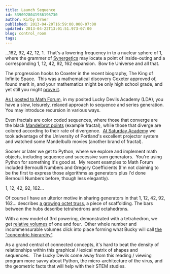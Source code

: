 ```yaml
---
title: Launch Sequence
id: 5390928041936196730
author: Kirby Urner
published: 2013-04-20T16:59:00.000-07:00
updated: 2013-04-22T13:01:51.973-07:00
blog: control_room
tags: 
---
```


...162, 92, 42, 12, 1.  That's a lowering frequency in to a nuclear sphere of 1, where the grammer of [Synergetics](http://en.wikipedia.org/wiki/Synergetics_%28Fuller%29) may locate a point of inside-outing and a corresponding 1, 12, 42, 92, 162 expansion.  Bow tie Universe and all that.

The progression hooks to Coxeter in the recent biography, The King of Infinite Space.  This was a mathematical discovery Coxeter approved of, found merit in, and your mathematics might be only high school grade, and yet still you might [prove it](http://mybizmo.blogspot.com/2007/01/gnu-math-memo.html).

[As I posted to Math Forum](http://mathforum.org/kb/thread.jspa?threadID=2448513), in my posited Lucky Devils Academy (LDA), you have a slow, leisurely, relaxed approach to sequence and series generation.  You may introduce recursion in various ways.

Even fractals are color coded sequences, where those that converge are the black [Mandelbrot points](http://mybizmo.blogspot.com/2006/09/focal-points.html) (example fractal), while those that diverge are colored according to their rate of divergence.  [At Saturday Academy](http://worldgame.blogspot.com/2012/08/adventures-in-teaching-and-driving.html) we took advantage of the University of Portland's excellent projector system and watched some Mandelbulb movies (another brand of fractal).

Sooner or later we get to Python, where we explore and implement math objects, including sequence and successive sum generators.  You're using Python for something it's good at.  My recent examples to Math Forum included Bernoulli Numbers and Gregory Coefficients (I'm not claiming to be the first to express those algorithms as generators plus I'd done Bernoulli Numbers before, though less elegantly).

[](http://www.4dsolutions.net/ocn/graphics/cubanim.gif)1, 12, 42, 92, 162...

Of course I have an ulterior motive in sharing generators in that 1, 12, 42, 92, 162... describes [a growing octet truss](http://worldgame.blogspot.com/2006/02/octet-truss.html), a piece of scaffolding. The bars between the hubs describe tetrahedrons and octahedrons.

With a new model of 3rd powering, demonstrated with a tetrahedron, we get [relative volumes](http://www.grunch.net/synergetics/volumes.html) of one and four.  Other whole number and incommensurable volumes click into place forming what Bucky will call [the "concentric hierarchy"](http://worldgame.blogspot.com/2005/12/incomprehensible.html).

[](https://blogger.googleusercontent.com/img/b/R29vZ2xl/AVvXsEjYfhj3q68biGdYBf5Z0vfLdLuXULRDoG4Kqa4uxaJTTcgGmx1K-Zg2VxclMOhbwQIX0KkUgR2Ej7c70hs2GTfpAQKDn0VfxkmueMGXO0Uu0_rWuBlIDTSi1N1hVq4R-lAcyJ6O/s1600/smhierarchyanim.gif)

As a grand central of connected concepts, it's hard to beat the density of relationships within this graphical / lexical matrix of shapes and sequences.   The Lucky Devils come away from this reading / viewing program more savvy about Python, the micro-architecture of the virus, and the geometric facts that will help with their STEM studies.